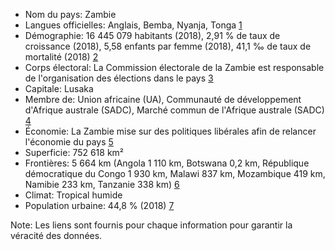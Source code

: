 * Nom du pays: Zambie
* Langues officielles: Anglais, Bemba, Nyanja, Tonga [1](https://fr.wikipedia.org/wiki/Langues_en_Zambie)
* Démographie: 16 445 079 habitants (2018), 2,91 % de taux de croissance (2018), 5,58 enfants par femme (2018), 41,1 ‰ de taux de mortalité (2018) [2](https://fr.wikipedia.org/wiki/D%C3%A9mographie_de_la_Zambie)
* Corps électoral: La Commission électorale de la Zambie est responsable de l'organisation des élections dans le pays [3](https://www.electionguide.org/country/243/217/)
* Capitale: Lusaka
* Membre de: Union africaine (UA), Communauté de développement d'Afrique australe (SADC), Marché commun de l'Afrique australe (SADC) [4](https://www.diplomatie.gouv.fr/fr/dossiers-pays/zambie/presentation-de-la-zambie/)
* Économie: La Zambie mise sur des politiques libérales afin de relancer l'économie du pays [5](https://perspective.usherbrooke.ca/bilan/servlet/BMPays/ZMB)
* Superficie: 752 618 km²
* Frontières: 5 664 km (Angola 1 110 km, Botswana 0,2 km, République démocratique du Congo 1 930 km, Malawi 837 km, Mozambique 419 km, Namibie 233 km, Tanzanie 338 km) [6](https://perspective.usherbrooke.ca/bilan/servlet/ComprendreContexteTerritoire?codePays=ZMB&annee=2016)
* Climat: Tropical humide
* Population urbaine: 44,8 % (2018) [7](https://perspective.usherbrooke.ca/bilan/servlet/ComprendreContextePop?codePays=ZMB&annee=2016)

Note: Les liens sont fournis pour chaque information pour garantir la véracité des données.